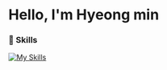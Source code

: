 # Hello, I'm Hyeong min

### 🔧 Skills
[![My Skills](https://skillicons.dev/icons?i=aws,cs,cpp,docker,linux,mysql,py,unity)](https://skillicons.dev)

